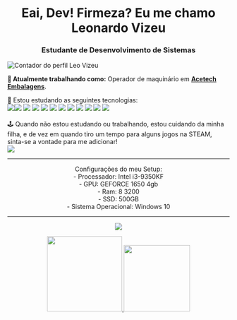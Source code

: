 <h1 align="center">Eai, Dev! Firmeza? Eu me chamo Leonardo Vizeu</h1>
<h3 align="center">Estudante de Desenvolvimento de Sistemas</h3>

<p align="left"> <img src="https://komarev.com/ghpvc/?username=leovizeu" alt="Contador do perfil Leo Vizeu" /> </p>

**💼 Atualmente trabalhando como:** Operador de maquinário em <a href="https://acetech.com.br" target="_blank"><b>Acetech Embalagens</b></a>.

📝 Estou estudando as seguintes tecnologias: <br>
<img src="https://img.shields.io/badge/Java-ED8B00?style=for-the-badge&logo=java&logoColor=white"/><img src="https://img.shields.io/badge/HTML5-E34F26?style=for-the-badge&logo=html5&logoColor=white" /> <img src="https://img.shields.io/badge/CSS3-1572B6?style=for-the-badge&logo=css3&logoColor=white" /> <img src="https://img.shields.io/badge/JavaScript-323330?style=for-the-badge&logo=javascript&logoColor=F7DF1E"/> <img src="https://img.shields.io/badge/Angular-DD0031?style=for-the-badge&logo=angular&logoColor=white"/> <img src="https://img.shields.io/badge/Sass-CC6699?style=for-the-badge&logo=sass&logoColor=white" /> <img src= "https://img.shields.io/badge/Bootstrap-563D7C?style=for-the-badge&logo=bootstrap&logoColor=white" /> <img src= "https://img.shields.io/badge/Spring_Boot-F2F4F9?style=for-the-badge&logo=spring-boot" /> <img src= "https://img.shields.io/badge/Docker-2CA5E0?style=for-the-badge&logo=docker&logoColor=white" /> <img src= "https://img.shields.io/badge/Git-F05032?style=for-the-badge&logo=git&logoColor=white" /> <img src= "https://img.shields.io/badge/Insomnia-5849be?style=for-the-badge&logo=Insomnia&logoColor=white" /> <img src= "https://img.shields.io/badge/MySQL-00000F?style=for-the-badge&logo=mysql&logoColor=white" /> <br><br>
🕹️ Quando não estou estudando ou trabalhando, estou cuidando da minha filha, e de vez em quando tiro um tempo para alguns jogos na STEAM, sinta-se a vontade para me adicionar!<br> <a align="center" href="https://steamcommunity.com/id/leovizeu/" target="_blank"><img src="https://img.shields.io/badge/Steam-000000?style=for-the-badge&logo=steam&logoColor=white"></a>

</p>

<hr />
<p align="center">Configurações do meu Setup:
  <br>
  - Processador: Intel i3-9350KF
   <br>
  - GPU: GEFORCE 1650 4gb
   <br>
  - Ram: 8  3200
   <br>
  - SSD: 500GB
   <br>
  - Sistema Operacional: Windows 10
  </p>

<hr />

<p align="center">
<a href="https://git.io/streak-stats"><img src="https://github-readme-streak-stats.herokuapp.com?user=leovizeu&theme=Javascript-dark&hide_border=true&locale=pt_BR&date_format=j%2Fn%5B%2FY%5D"/></a>
</p>
<div align="center">
  <a href="[https://github.com/leovizeu](https://github.com/leovizeul)"> 
  <img height="170em" src="https://github-readme-stats.vercel.app/api?username=leovizeu&show_icons=true&theme=tokyonight&include_all_commits=true&count_private=true"/>
  <img height="150em" src="https://github-readme-stats.vercel.app/api/top-langs/?username=leovizeu&layout=compact&langs_count=16&theme=tokyonight"/>


</div>
